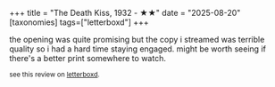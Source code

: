 +++
title = "The Death Kiss, 1932 - ★★"
date = "2025-08-20"
[taxonomies]
tags=["letterboxd"]
+++

the opening was quite promising but the copy i streamed was terrible quality so i had a hard time staying engaged. might be worth seeing if there's a better print somewhere to watch.

<small>see this review on <a href="https://letterboxd.com/nonmodernist/film/the-death-kiss/">letterboxd</a>.</small>